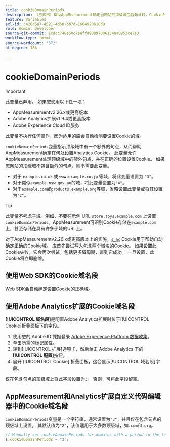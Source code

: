 ```yaml
---
title: cookieDomainPeriods
description: （已弃用）帮助AppMeasurement确定当网站的顶级域包含句点时，Cookie的存储位置。
feature: Variables
exl-id: c426d6a7-4521-4d50-bb7d-1664920618d8
role: Admin, Developer
source-git-commit: 1cdcc748e50c7eeffa98897006154aa0953ce7e3
workflow-type: tm+mt
source-wordcount: '372'
ht-degree: 18%

---
```


# cookieDomainPeriods

>[!IMPORTANT]
>此变量已弃用。 如果您使用以下任一项：
>
>* AppMeasurementv2.26.x或更高版本
>* Adobe Analytics扩展v1.9.4或更高版本
>* Adobe Experience Cloud ID服务
>
>此变量不执行任何操作，因为适用的库会自动检测要设置Cookie的域。

`cookieDomainPeriods`变量指示顶级域中有一个额外的句点，从而帮助AppMeasurement确定在何处设置Analytics Cookie。 此变量允许AppMeasurement处理顶级域中的额外句点，并在正确的位置设置Cookie。 如果您网站的顶级域不包含额外的句点，则不需要此变量。

* 对于 `example.co.uk` 或 `www.example.co.jp` 等域，将此变量设置为 `"3"`。
* 对于类似`example.nsw.gov.au`的域，将此变量设置为`"4"`。
* 对于`example.com`或`products.example.org`等域，省略设置此变量或将其设置为`"2"`。

>[!TIP]
>
>此变量不考虑子域。例如，不要在示例 URL `store.toys.example.com` 上设置 `cookieDomainPeriods`。AppMeasurement可识别Cookie存储在`example.com`上，甚至存储在具有许多子域的URL上。

对于AppMeasurementv2.26.x或更高版本上的实施，[`s_ac`](https://experienceleague.adobe.com/zh-hans/docs/core-services/interface/data-collection/cookies/analytics) Cookie用于帮助自动确定正确的Cookie域。 库首先尝试写入包含两个域名的Cookie。 如果设置此Cookie失败，它会再次尝试，包括更多域周期，直到它成功。 一旦设置，此Cookie将立即删除。

## 使用Web SDK的Cookie域名段

Web SDK会自动确定设置Cookie的正确域。

## 使用Adobe Analytics扩展的Cookie域名段

**[!UICONTROL 域名段]**&#x200B;是配置Adobe Analytics扩展时位于[!UICONTROL Cookie]折叠面板下的字段。

1. 使用您的 Adobe ID 凭据登录 [Adobe Experience Platform 数据收集](https://experience.adobe.com/data-collection)。
1. 单击所需的标记属性。
1. 转到[!UICONTROL 扩展]选项卡，然后单击 Adobe Analytics 下的&#x200B;**[!UICONTROL 配置]**&#x200B;按钮。
1. 展开 [!UICONTROL Cookie] 折叠面板，这会显示[!UICONTROL 域名段]字段。

仅在包含句点的顶级域上将此字段设置为`3`。 否则，可将此字段留空。

## AppMeasurement和Analytics扩展自定义代码编辑器中的Cookie域名段

`cookieDomainPeriods`变量是一个字符串，通常设置为`"3"`，并且仅在包含句点的顶级域上设置。 其默认值为`"2"`，该值适用于大多数顶级域，如`.com`和`.org`。

```js
// Manually set cookieDomainPeriods for domains with a period in the top-level domain, such as www.example.co.uk
s.cookieDomainPeriods = "3";
```
